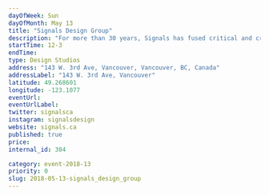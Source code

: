 ```yaml
---
dayOfWeek: Sun
dayOfMonth: May 13
title: "Signals Design Group"
description: "For more than 30 years, Signals has fused critical and creative thinking to tackle complex problems, and improve health and wellness. For VDW, we will use our studio to showcase a selection of recent projects that seek to improve the care experience and create greater awareness of youth mental health, sexual health, substance use, and social connections."
startTime: 12-3
endTime: 
type: Design Studios
address: "143 W. 3rd Ave, Vancouver, Vancouver, BC, Canada"
addressLabel: "143 W. 3rd Ave, Vancouver"
latitude: 49.268601
longitude: -123.1077
eventUrl: 
eventUrlLabel: 
twitter: signalsca 
instagram: signalsdesign
website: signals.ca
published: true
price: 
internal_id: 304

category: event-2018-13
priority: 0
slug: 2018-05-13-signals_design_group
---
```

